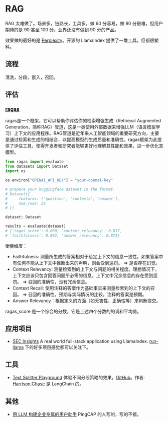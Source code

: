 # RAG
RAG 太难做了。场景多，链路长，工具多。做 60 分容易，做 80 分很难，但用户期待的是 90 甚至 100 分。业界还没有做到 90 分的产品。

效果做的最好的是 [Perplexity](https://www.perplexity.ai/)。开源的 LlamaIndex 提供了一堆工具，但都很塑料。

## 流程
清洗，分段，嵌入，召回。

## 评估
### [ragas](https://github.com/explodinggradients/ragas)
ragas是一个框架，它可以帮助你评估你的检索增强生成（Retrieval Augmented Generation，简称RAG）管道，这是一类使用外部数据来增强LLM（语言模型学习）上下文的应用程序。RAG管道是近年来人工智能领域的重要研究方向，主要是通过检索和生成的相结合，以提高模型的生成质量和准确性。ragas框架为此提供了评估工具，使得开发者和研究者能够更好地理解其性能和效果，进一步优化其模型。

```python
from ragas import evaluate
from datasets import Dataset
import os

os.environ["OPENAI_API_KEY"] = "your-openai-key"

# prepare your huggingface dataset in the format
# Dataset({
#     features: ['question', 'contexts', 'answer'],
#     num_rows: 25
# })

dataset: Dataset

results = evaluate(dataset)
# {'ragas_score': 0.860, 'context_relevancy': 0.817,
# 'faithfulness': 0.892, 'answer_relevancy': 0.874}
```

衡量维度：
* Faithfulness: 测量所生成的答案相对于给定上下文的信息一致性。如果答案中有任何不能从上下文中推断出来的声明，则会受到惩罚。 => 是否存在幻觉。
* Context Relevancy: 测量检索到的上下文与问题的相关程度。理想情况下，上下文应该只包含回答问题所必需的信息。上下文中冗余信息的存在受到惩罚。  => 召回的准确性，没有冗余信息。
* Context Recall: 使用注释的答案作为基础事实来测量检索到的上下文的召回。 => 召回的准确性。预期与实际情况的比较。注释的答案是预期。
* Answer Relevancy：根据定义的方面（如无害性、正确性等）来判断提交。

ragas_score 是一个综合的分数，它是上述四个分数的的调和平均值。

## 应用项目
* [SEC Insights](https://github.com/run-llama/sec-insights) A real world full-stack application using LlamaIndex. [run-llama](https://github.com/run-llama) 下的好多项目感觉都可以关注下。

## 工具
* [Text Splitter Playground](https://langchain-text-splitter.streamlit.app/) 体验不同分段策略的效果。[GitHub](https://github.com/langchain-ai/text-split-explorer)。作者: [Harrison Chase](https://twitter.com/hwchase17) 是 LangChain 的。

## 其他
* [用 LLM 构建企业专属的用户助手](https://zhuanlan.zhihu.com/p/645658201) PingCAP 的人写的，写的不错。